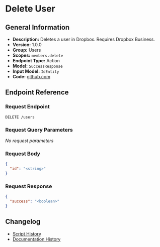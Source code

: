 <!-- BEGIN GENERATED CONTENT -->
# Delete User

## General Information

- **Description:** Deletes a user in Dropbox. Requires Dropbox Business.
- **Version:** 1.0.0
- **Group:** Users
- **Scopes:** `members.delete`
- **Endpoint Type:** Action
- **Model:** `SuccessResponse`
- **Input Model:** `IdEntity`
- **Code:** [github.com](https://github.com/NangoHQ/integration-templates/tree/main/integrations/dropbox/actions/delete-user.ts)


## Endpoint Reference

### Request Endpoint

`DELETE /users`

### Request Query Parameters

_No request parameters_

### Request Body

```json
{
  "id": "<string>"
}
```

### Request Response

```json
{
  "success": "<boolean>"
}
```

## Changelog

- [Script History](https://github.com/NangoHQ/integration-templates/commits/main/integrations/dropbox/actions/delete-user.ts)
- [Documentation History](https://github.com/NangoHQ/integration-templates/commits/main/integrations/dropbox/actions/delete-user.md)

<!-- END  GENERATED CONTENT -->

